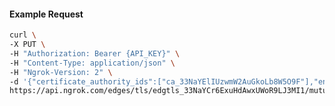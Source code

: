 <!-- Code generated for API Clients. DO NOT EDIT. -->

#### Example Request

```bash
curl \
-X PUT \
-H "Authorization: Bearer {API_KEY}" \
-H "Content-Type: application/json" \
-H "Ngrok-Version: 2" \
-d '{"certificate_authority_ids":["ca_33NaYElIUzwmW2AuGkoLb8W5O9F"],"enabled":true}' \
https://api.ngrok.com/edges/tls/edgtls_33NaYCr6ExuHdAwxUWoR9LJ3MI1/mutual_tls
```

